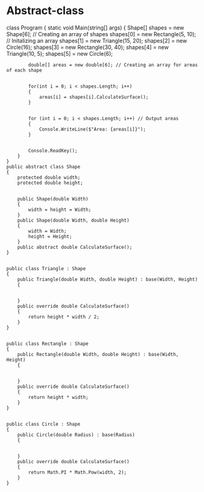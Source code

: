# Abstract-class

class Program
    {
        static void Main(string[] args)
        {
            Shape[] shapes = new Shape[6]; // Creating an array of shapes
            shapes[0] = new Rectangle(5, 10); // Initalizing an array
            shapes[1] = new Triangle(15, 20);
            shapes[2] = new Circle(16);
            shapes[3] = new Rectangle(30, 40);
            shapes[4] = new Triangle(10, 5);
            shapes[5] = new Circle(6);


            double[] areas = new double[6]; // Creating an array for areas of each shape


            for(int i = 0; i < shapes.Length; i++)
            {
                areas[i] = shapes[i].CalculateSurface();
            }


            for (int i = 0; i < shapes.Length; i++) // Output areas
            {
                Console.WriteLine($"Area: {areas[i]}");
            }


            Console.ReadKey();
        }
    }
    public abstract class Shape
    {
        protected double width;
        protected double height;


        public Shape(double Width)
        {
            width = height = Width;
        }
        public Shape(double Width, double Height)
        {
            width = Width;
            height = Height;
        }
        public abstract double CalculateSurface();
    }


    public class Triangle : Shape
    {
        public Triangle(double Width, double Height) : base(Width, Height)
        {


        }
        public override double CalculateSurface()
        {
            return height * width / 2;
        }
    }


    public class Rectangle : Shape
    {
        public Rectangle(double Width, double Height) : base(Width, Height)
        {


        }
        public override double CalculateSurface()
        {
            return height * width;
        }
    }


    public class Circle : Shape
    {
        public Circle(double Radius) : base(Radius)
        {   


        }
        public override double CalculateSurface()
        {
            return Math.PI * Math.Pow(width, 2);
        }
    }
